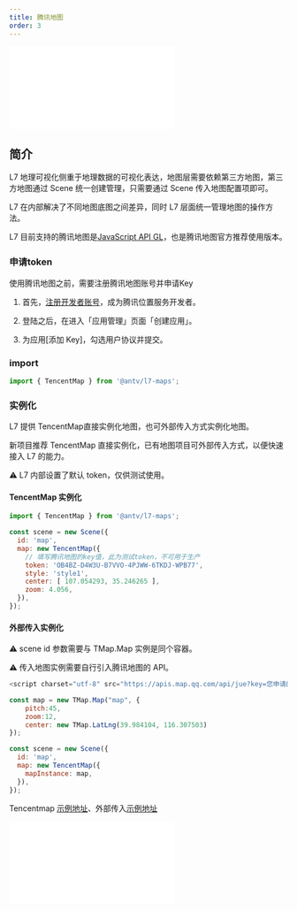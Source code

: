 ```yaml
---
title: 腾讯地图
order: 3
---
```


<embed src="@/docs/common/style.md"></embed>

## 简介

L7 地理可视化侧重于地理数据的可视化表达，地图层需要依赖第三方地图，第三方地图通过 Scene 统一创建管理，只需要通过 Scene 传入地图配置项即可。

L7 在内部解决了不同地图底图之间差异，同时 L7 层面统一管理地图的操作方法。

L7 目前支持的腾讯地图是[JavaScript API GL](https://lbs.qq.com/webApi/javascriptGL/glGuide/glOverview)，也是腾讯地图官方推荐使用版本。

### 申请token

使用腾讯地图之前，需要注册腾讯地图账号并申请Key

1. 首先，[注册开发者账号](https://lbs.qq.com/dev/console/register?backurl=https%3A%2F%2Flbs.qq.com%2FwebApi%2FjavascriptGL%2FglGuide%2FglOverview)，成为腾讯位置服务开发者。

2. 登陆之后，在进入「应用管理」页面「创建应用」。

3. 为应用[添加 Key]，勾选用户协议并提交。

### import

```javascript
import { TencentMap } from '@antv/l7-maps';
```
### 实例化

L7 提供 TencentMap直接实例化地图，也可外部传入方式实例化地图。

新项目推荐 TencentMap 直接实例化，已有地图项目可外部传入方式，以便快速接入 L7 的能力。

⚠️  L7 内部设置了默认 token，仅供测试使用。

#### TencentMap 实例化

```js
import { TencentMap } from '@antv/l7-maps';

const scene = new Scene({
  id: 'map',
  map: new TencentMap({
    // 填写腾讯地图的key值，此为测试token，不可用于生产
    token: 'OB4BZ-D4W3U-B7VVO-4PJWW-6TKDJ-WPB77',
    style: 'style1',
    center: [ 107.054293, 35.246265 ],
    zoom: 4.056,
  }),
});
```

#### 外部传入实例化

⚠️ scene id 参数需要与 TMap.Map 实例是同个容器。

⚠️ 传入地图实例需要自行引入腾讯地图的 API。

```javascript
<script charset="utf-8" src="https://apis.map.qq.com/api/jue?key=您申请的key值"></script>
```

```javascript
const map = new TMap.Map("map", {
    pitch:45,
    zoom:12,
    center: new TMap.LatLng(39.984104, 116.307503)
});

const scene = new Scene({
  id: 'map',
  map: new TencentMap({
    mapInstance: map,
  }),
});
```

Tencentmap [示例地址](/examples/map/map/#tencentmap)、外部传入[示例地址](/examples/map/map/#tmapInstance)

<embed src="@/docs/common/map.zh.md"></embed>